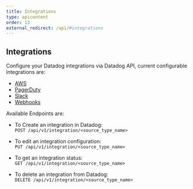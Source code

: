```yaml
---
title: Integrations
type: apicontent
order: 13
external_redirect: /api/#integrations
---
```


## Integrations

Configure your Datadog integrations via Datadog API, current configurable integrations are:

* [AWS](/api/#aws)
* [PagerDuty](/api/#pagerduty)
* [Slack](/api/#slack)
* [Webhooks](/api/#webhooks)

Available Endpoints are:

* To Create an integration in Datadog:  
    `POST /api/v1/integration/<source_type_name>`

* To edit an integration configuration:  
    `PUT /api/v1/integration/<source_type_name>`

* To get an integration status:  
    `GET /api/v1/integration/<source_type_name>`

* To delete an integration from Datadog:  
    `DELETE /api/v1/integration/<source_type_name>`
